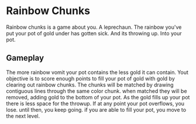 Rainbow Chunks
======================

Rainbow chunks is a game about you.  A leprechaun.  The rainbow you've put your pot of gold under has gotten sick.  And its throwing up.  Into your pot.  


Gameplay
------------
The more rainbow vomit your pot contains the less gold it can contain.  Yout objective is to score enough points to fill your pot of gold with gold by clearing out rainbow chunks.  The chunks will be matched by drawing contiguous lines through the same color chunk.  when matched they will be removed, adding gold to the bottom of your pot.  As the gold fills up your pot there is less space for the throwup.  If at any point your pot overflows, you lose.  until then, you keep going.  if you are able to fill your pot, you move to the next level.